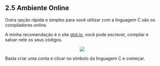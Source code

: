 ## 2.5 Ambiente Online 

Outra opção rápida e simples para você utilizar com a linguagem C são os compiladores online.

A minha recomendação é o site [glot.io](glot.io), você pode escrever, compilar e salvar nele os seus códigos.

<p align="center">
    <img src="https://i.imgur.com/tZsaBwN.png">
</p>

Basta criar uma conta e clicar no símbolo da linguagem C e começar.